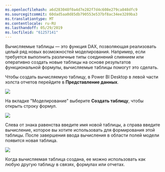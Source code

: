 ```yaml
---
ms.openlocfilehash: a6d283048f0a4d7e282f7d4c608e279ca848dfc9
ms.sourcegitcommit: 60dad5aa0d85db790553e537bf8ac34ee3289ba3
ms.translationtype: MT
ms.contentlocale: ru-RU
ms.lasthandoff: 05/29/2019
ms.locfileid: "61257141"
---
```

Вычисляемые таблицы — это функция DAX, позволяющая реализовать целый ряд новых возможностей моделирования. Например, если требуется выполнить различные типы соединений слиянием или оперативно создать новые таблицы на основе результатов функциональной формулы, вычисляемые таблицы помогут это сделать.

Чтобы создать вычисляемую таблицу, в Power BI Desktop в левой части холста отчетов перейдите в **Представление данных**.

![](media/2-6-create-calculated-tables/2-6_1.png)

На вкладке "Моделирование" выберите **Создать таблицу**, чтобы открыть строку формул.

![](media/2-6-create-calculated-tables/2-6_1b.png)

Слева от знака равенства введите имя новой таблицы, а справа введите вычисление, которое вы хотите использовать для формирования этой таблицы. После завершения ввода вычисления в области полей модели появится новая таблица.

![](media/2-6-create-calculated-tables/2-6_2.png)

Когда вычисляемая таблица создана, ее можно использовать как любую другую таблицу в связях, формулах или отчетах.

